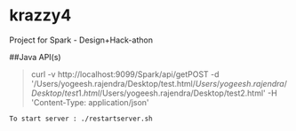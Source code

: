# krazzy4
Project for Spark - Design+Hack-athon


##Java API(s)

>curl -v http://localhost:9099/Spark/api/getPOST -d '/Users/yogeesh.rajendra/Desktop/test.html$/Users/yogeesh.rajendra/Desktop/test1.html$/Users/yogeesh.rajendra/Desktop/test2.html' -H 'Content-Type: application/json'

`To start server : ./restartserver.sh`
